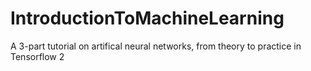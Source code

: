 # IntroductionToMachineLearning
A 3-part tutorial on artifical neural networks, from theory to practice in Tensorflow 2

